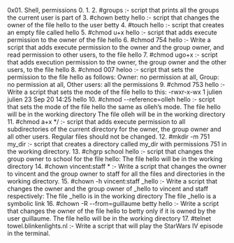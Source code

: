 0x01. Shell, permissions
0. 
1. 
2. #groups :- script that prints all the groups the current user is part of
3. #chown betty hello :- script that changes the owner of the file hello to the user betty
4. #touch hello :- script that creates an empty file called hello
5. #chmod u+x hello :- script that adds execute permission to the owner of the file hello
6. #chmod 754 hello :- Write a script that adds execute permission to the owner and the group owner, and read permission to other users, to the file hello
7. #chmod ugo+x :- script that adds execution permission to the owner, the group owner and the other users, to the file hello
8. #chmod 007 heloo :- script that sets the permission to the file hello as follows: Owner: no permission at all, Group: no permission at all, Other users: all the permissions
9. #chmod 753 hello :- Write a script that sets the mode of the file hello to this: -rwxr-x-wx 1 julien julien 23 Sep 20 14:25 hello
10. #chmod --reference=olleh hello :- script that sets the mode of the file hello the same as olleh’s mode. The file hello will be in the working directory The file olleh will be in the working directory
11. #chmod a+x */ :- script that adds execute permission to all subdirectories of the current directory for the owner, the group owner and all other users. Regular files should not be changed.
12. #mkdir -m 751 my_dir :- script that creates a directory called my_dir with permissions 751 in the working directory.
13. #chgrp school hello :- script that changes the group owner to school for the file hello: The file hello will be in the working directory
14. #chown vincent:staff * :- Write a script that changes the owner to vincent and the group owner to staff for all the files and directories in the working directory.
15. #chown -h vincent:staff _hello :- Write a script that changes the owner and the group owner of _hello to vincent and staff respectively: The file _hello is in the working directory
The file _hello is a symbolic link
16. #chown -R --from=guillaume betty hello :- Write a script that changes the owner of the file hello to betty only if it is owned by the user guillaume. The file hello will be in the working directory
17. #telnet towel.blinkenlights.nl :- Write a script that will play the StarWars IV episode in the terminal. 
